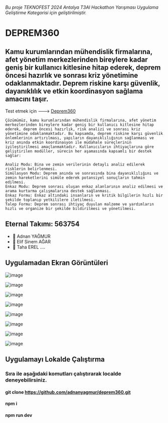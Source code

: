 *Bu proje TEKNOFEST 2024 Antalya T3AI Hackathon Yarışması Uygulama Geliştirme Kategorisi için geliştirilmiştir.*

# DEPREM360
## Kamu kurumlarından mühendislik firmalarına, afet yönetim merkezlerinden bireylere kadar geniş bir kullanıcı kitlesine hitap ederek, deprem öncesi hazırlık ve sonrası kriz yönetimine odaklanmaktadır. Deprem riskine karşı güvenlik, dayanıklılık ve etkin koordinasyon sağlama amacını taşır. 

Test etmek için ---> [Deprem360](https://deprem360.netlify.app/)

````
Çözümümüz, kamu kurumlarından mühendislik firmalarına, afet yönetim merkezlerinden bireylere kadar geniş bir kullanıcı kitlesine hitap ederek, deprem öncesi hazırlık, risk analizi ve sonrası kriz yönetimine odaklanmaktadır. Bu kapsamda, deprem riskine karşı güvenlik önlemlerinin artırılması, yapıların dayanıklılığının sağlanması ve kriz anında etkin koordinasyon ile müdahale süreçlerinin iyileştirilmesi amaçlanmaktadır. Kullanıcıların ihtiyaçlarına göre geliştirilen modüller, sürecin her aşamasında kapsamlı bir destek sağlar:

Analiz Modu: Bina ve zemin verilerinin detaylı analiz edilerek risklerin belirlenmesi.
Simülasyon Modu: Deprem anında ve sonrasında bina dayanıklılığını ve zemin hareketlerini simüle ederek potansiyel sonuçların tahmin edilmesi.
Enkaz Modu: Deprem sonrası oluşan enkaz alanlarının analiz edilmesi ve arama kurtarma çalışmalarına destek sağlanması.
Enkaz Formu: Enkaz altındaki insanların ve kritik bilgilerin hızlı bir şekilde toplanıp yetkililere iletilmesi.
Talep Formu: Deprem sonrası ihtiyaç duyulan malzeme ve yardımların hızlı ve organize bir şekilde bildirilmesi ve yönetilmesi.
````

## Eternal Takımı: 563754
- 👤 Adnan YAĞMUR 
- 👤 Elif Sinem AĞAR
- 👤 Taha EREL
....

## Uygulamadan Ekran Görüntüleri
![image](https://github.com/user-attachments/assets/90074975-bdba-4234-8182-db0594d48154)

![image](https://github.com/user-attachments/assets/f4fffaf7-c73b-4269-bcb5-6b5ab2f67e38)

![image](https://github.com/user-attachments/assets/852c5a7c-2afa-4ed2-a8f4-5d797e9c2226)

![image](https://github.com/user-attachments/assets/7fb6ef51-7724-4177-8f0b-5c6ab35d1b0b)

![image](https://github.com/user-attachments/assets/5ddc5f47-b456-48aa-a476-efc05f76242d)

![image](https://github.com/user-attachments/assets/09d18617-4f8e-43a2-8b9e-da05595e4edb)

![image](https://github.com/user-attachments/assets/29c1e8a1-4d7c-4bbb-93fd-5d526014d8d4)

![image](https://github.com/user-attachments/assets/2417c842-1590-4c12-ba72-5802de5ba40b)








## Uygulamayı Lokalde Çalıştırma

### Sıra ile aşağıdaki komutları çalıştırarak localde deneyebilirsiniz.

#### git clone https://github.com/adnanyagmur/deprem360.git

#### npm i

#### npm run dev


